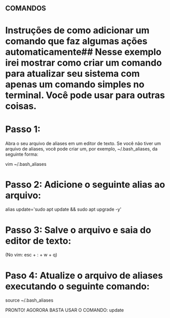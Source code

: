 ## COMANDOS
# Instruções de como adicionar um comando que faz algumas ações automaticamente## Nesse exemplo irei mostrar como criar um comando para atualizar seu sistema com apenas um comando simples no terminal. Você pode usar para outras coisas. 

# Passo 1: 
Abra o seu arquivo de aliases em um editor de texto. Se você não tiver um arquivo de aliases, você pode criar um, por exemplo, ~/.bash_aliases, da seguinte forma:

vim ~/.bash_aliases

# Passo 2: Adicione o seguinte alias ao arquivo:
alias update='sudo apt update && sudo apt upgrade -y'

# Passo 3: Salve o arquivo e saia do editor de texto:
 (No vim: esc + : + w + q)

# Paso 4: Atualize o arquivo de aliases executando o seguinte comando:
source ~/.bash_aliases

PRONTO!
AGORORA BASTA USAR O COMANDO: update 
